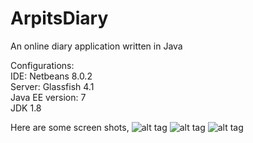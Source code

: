 # ArpitsDiary
An online diary application written in Java

Configurations: <br/>
IDE: Netbeans 8.0.2<br/>
Server: Glassfish 4.1<br/>
Java EE version: 7<br/>
JDK 1.8<br/>

Here are some screen shots,
![alt tag](https://raw.github.com/tarpit27/ArpitsDiary/master/screens/ArpitsDiaryIndex.png)
![alt tag](https://raw.github.com/tarpit27/ArpitsDiary/master/screens/ArpitsDiary2.png)
![alt tag](https://raw.github.com/tarpit27/ArpitsDiary/master/screens/ArpitsDiary3.png)
